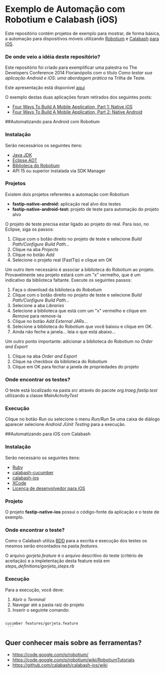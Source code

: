 # Exemplo de Automação com Robotium e Calabash (iOS)

Este repositório contém projetos de exemplo para mostrar, de forma básica, a automação para dispositivos móveis utilizando [Robotium] e [Calabash] [para iOS].

### De onde veio a idéia deste repositório?
Este repositório foi criado para exemplificar uma palestra no The Developers Conference 2014 Florianópolis com o título _Como testar sua aplicação Android e iOS: uma abordagem prática_ na Trilha de Teste.

Este apresentação está disponível [aqui]

O exemplo destas duas aplicações foram retirados dos seguintes posts:
  - [Four Ways To Build A Mobile Application, Part 1: Native iOS](http://www.smashingmagazine.com/2013/11/22/four-ways-to-build-a-mobile-app-part1-native-ios/)
  - [Four Ways To Build A Mobile Application, Part 2: Native Android](http://www.smashingmagazine.com/2014/01/10/four-ways-to-build-a-mobile-app-part2-native-android/)

##Automatizando para Android com Robotium


### Instalação
Serão necessários os seguintes itens:

  - [Java JDK]
  - [Eclipse ADT]
  - [Biblioteca do Robotium]
  - API 15 ou superior instalada via SDK Manager

### Projetos
Existem dois projetos referentes a automação com Robotium
  - **fastip-native-android:** aplicação real alvo dos testes
  - **fastip-native-android-test:** projeto de teste para automação do projeto alvo

O projeto de teste precisa estar ligado ao projeto do real.
Para isso, no Eclipse, siga os passos:
  1. Clique com o botão direito no projeto de teste e selecione _Build Path/Configure Build Path..._
  2. Clique na aba _Projects_
  3. Clique no botão _Add_
  4. Selecione o projeto real (FastTip) e clique em OK

Um outro item necessário é associar a biblioteca do Robotium ao projeto. Provavelmente seu projeto estará com um "x" vermelho, que é um indicativo da biblioteca faltante. Execute os seguintes passos:
  1. Faça o download da biblioteca do Robotium
  2. Clique com o botão direito no projeto de teste e selecione _Build Path/Configure Build Path..._
  3. Selecione a aba _Libraries_
  4. Selecione a biblioteca que está com um "x" vermelho e clique em _Remove_ para remove-la
  5. Clique no botão _Add External JARs..._
  6. Selecione a biblioteca do Robotium que você baixou e clique em OK.
  7. Ainda não feche a janela... leia o que está abaixo...

Um outro ponto importante: adicionar a biblioteca do Robotium no _Order and Export_
  1. Clique na aba _Order and Export_
  2. Clique na checkbox da biblioteca do Robotium
  3. Clique em OK para fechar a janela de propriedades do projeto

### Onde encontrar os testes?
O teste está localizado na pasta _src_ através do pacote _org.traeg.fastip.test_ utilizando a classe _MainActivityTest_

### Execução
Clique no botão _Run_ ou selecione o menu _Run/Run_
Se uma caixa de diálogo aparecer selecione _Android JUnit Testing_ para a execução.


##Automatizando para iOS com Calabash

### Instalação
Serão necessário os seguintes itens:
  - [Ruby]
  - [calabash-cucumber]
  - [calabash-ios]
  - [XCode]
  - [Licença de desenvolvedor para iOS]

### Projeto
O projeto **fastip-native-ios** possui o código-fonte da aplicação e o teste de exemplo.

### Onde encontrar o teste?
Como o Calabash utiliza [BDD] para a escrita e execução dos testes os mesmos serão encontados na pasta _features_.

O arquivo _gorjeta.feature_ é o arquivo descritivo do teste (critério de aceitação) e a impletentação desta feature está em _steps_definitions/gorjeta_steps.rb_

### Execução
Para a execução, você deve:
  1. Abrir o _Terminal_
  2. Navegar até a pasta raiz do projeto
  3. Inserir o seguinte comando:
     ```sh
    cucumber features/gorjeta.feature
     ```



## Quer conhecer mais sobre as ferramentas?
   - https://code.google.com/p/robotium/
   - https://code.google.com/p/robotium/wiki/RobotiumTutorials
   - https://github.com/calabash/calabash-ios/wiki

[Robotium]:https://code.google.com/p/robotium/
[Calabash]:http://calaba.sh
[para iOS]:https://github.com/calabash/calabash-ios
[Java JDK]:http://www.oracle.com/technetwork/java/javase/downloads/index.html
[Eclipse ADT]:http://developer.android.com/sdk/index.html
[Biblioteca do Robotium]:https://code.google.com/p/robotium/wiki/Downloads?tm=2
[Ruby]:https://www.ruby-lang.org/en/downloads/
[calabash-cucumber]:https://github.com/calabash/calabash-ios#fast-track
[calabash-ios]:https://github.com/calabash/calabash-ios#fast-track
[XCode]:https://developer.apple.com/xcode/
[Licença de desenvolvedor para iOS]:https://developer.apple.com/programs/ios/
[BDD]:http://pt.wikipedia.org/wiki/Behavior_Driven_Development
[aqui]:http://eliasnogueira.com/portfolio-item/2806/
[The Developers Conference 2014 Florianópolis]:http://www.thedevelopersconference.com.br/tdc/2014/florianopolis/
